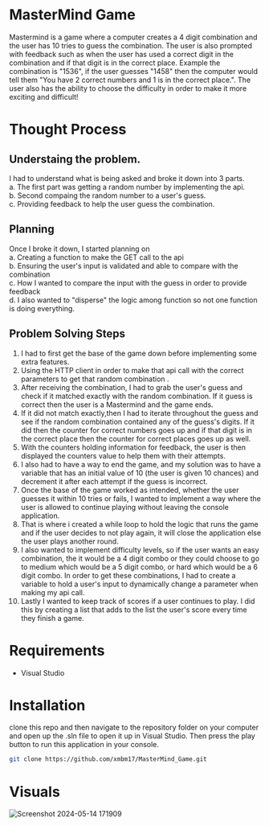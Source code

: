 # MasterMind Game

Mastermind is a game where a computer creates a 4 digit  combination and the user has 10 tries to guess the combination. The user is also prompted with feedback such as when the user has used a correct digit in the combination and if that digit is in the correct place. Example the combination is "1536", if the user guesses "1458" then the computer would tell them "You have 2 correct numbers and 1 is in the correct place.". The user also has the ability to choose the difficulty in order to make it more exciting and difficult! 

# Thought Process
## Understaing the problem.
   I had to understand what is being asked and broke it down into 3 parts.<br/>
   a. The first part was getting a random number by implementing the api.<br/>
   b. Second compaing the random number to a user's guess.<br/>
   c. Providing feedback to help the user guess the combination.<br/>
## Planning 
   Once I broke it down, I started planning on <br/>
   a. Creating a function to make the GET call to the api<br/>
   b. Ensuring the user's input is validated and able to compare with the combination<br/>
   c. How I wanted to compare the input with the guess in order to provide feedback<br/>
   d. I also wanted to "disperse" the logic among function so not one function is doing everything.<br/>

## Problem Solving Steps
 1. I had to first get the base of the game down before implementing some extra features.<br/>
 2. Using the HTTP client in order to make that api call with the correct parameters to get that random combination .<br/>
 3. After receiving the combination, I had to grab the user's guess and check if it matched exactly with the random combination. If it guess is correct then the user is a Mastermind and the game ends. <br/>
 4. If it did not match exactly,then I had to iterate throughout the guess and see if the random combination contained any of the guess's digits. If it did then the counter for correct numbers goes up and if that digit is in the correct place then the counter for correct places goes up as well.<br/>
 5. With the counters holding information for feedback, the user is then displayed the counters value to help them with their attempts.<br/>
 6. I also had to have a way to end the game, and my solution was to have a variable that has an initial value of 10 (the user is given 10 chances) and decrement it after each attempt if the guess is incorrect.
 7. Once the base of the game worked as intended, whether the user guesses it within 10 tries or fails, I wanted to implement a way where  the user is allowed to continue playing without leaving the console application.
 8. That is where i created a while loop to hold the logic that runs the game and if the user decides to not play again, it will close the application else the user plays another round.
 9. I also wanted to implement difficulty levels, so if the user wants an easy combination, the it would be a 4 digit combo or they could choose to go to medium which would be a 5 digit combo, or hard which would be a 6 digit combo. In order to get these combinations, I had to create a variable to hold a user's input to dynamically change a parameter when making my api call.<br/>
 10. Lastly I wanted to keep track of scores if a user continues to play. I did this by creating a list that adds to the list the user's score every time they finish a game. 


# Requirements
* Visual Studio 

# Installation

clone this repo and then navigate to the repository folder on your computer and open up the .sln file to open it up in Visual Studio. Then  press the play button to run this application in your console.

```bash
git clone https://github.com/xmbm17/MasterMind_Game.git
```

# Visuals
![Screenshot 2024-05-14 171909](https://github.com/xmbm17/MasterMind_Game/assets/106717417/5e457a53-d0d9-41e9-b187-6d5c4f6e2765)
